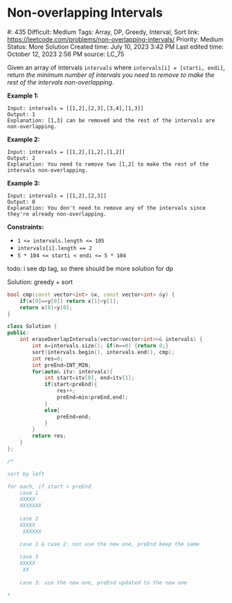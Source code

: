 # Non-overlapping Intervals

#: 435
Difficult: Medium
Tags: Array, DP, Greedy, Interval, Sort
link: https://leetcode.com/problems/non-overlapping-intervals/
Priority: Medium
Status: More Solution
Created time: July 10, 2023 3:42 PM
Last edited time: October 12, 2023 2:56 PM
source: LC_75

Given an array of intervals `intervals` where `intervals[i] = [starti, endi]`, return *the minimum number of intervals you need to remove to make the rest of the intervals non-overlapping*.

**Example 1:**

```
Input: intervals = [[1,2],[2,3],[3,4],[1,3]]
Output: 1
Explanation: [1,3] can be removed and the rest of the intervals are non-overlapping.

```

**Example 2:**

```
Input: intervals = [[1,2],[1,2],[1,2]]
Output: 2
Explanation: You need to remove two [1,2] to make the rest of the intervals non-overlapping.

```

**Example 3:**

```
Input: intervals = [[1,2],[2,3]]
Output: 0
Explanation: You don't need to remove any of the intervals since they're already non-overlapping.

```

**Constraints:**

- `1 <= intervals.length <= 105`
- `intervals[i].length == 2`
- `5 * 104 <= starti < endi <= 5 * 104`

todo: i see dp tag, so there should be more solution for dp

Solution: greedy + sort

```cpp
bool cmp(const vector<int> &x, const vector<int> &y) {
    if(x[0]==y[0]) return x[1]<y[1];
    return x[0]<y[0];
}

class Solution {
public:
    int eraseOverlapIntervals(vector<vector<int>>& intervals) {
        int n=intervals.size(); if(n==0) {return 0;}
        sort(intervals.begin(), intervals.end(), cmp);
        int res=0;
        int preEnd=INT_MIN;
        for(auto& itv: intervals){
            int start=itv[0], end=itv[1];
            if(start<preEnd){
                res++;
                preEnd=min(preEnd,end);
            }
            else{
                preEnd=end;
            }
        }
        return res;
    }
};

/*

sort by left

for each, if start < preEnd
    case 1
    XXXXX
    XXXXXXX
    
    case 2
    XXXXX
     XXXXXX

    case 1 & case 2: not use the new one, preEnd keep the same
    
    case 3
    XXXXX
     XX
    
    case 3: use the new one, preEnd updated to the new one

*
```